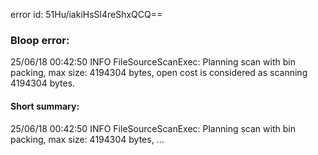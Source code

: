 error id: 51Hu/iakiHsSl4reShxQCQ==
### Bloop error:

25/06/18 00:42:50 INFO FileSourceScanExec: Planning scan with bin packing, max size: 4194304 bytes, open cost is considered as scanning 4194304 bytes.
#### Short summary: 

25/06/18 00:42:50 INFO FileSourceScanExec: Planning scan with bin packing, max size: 4194304 bytes, ...